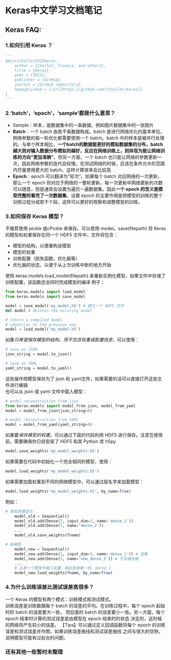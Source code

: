 # Keras中文学习文档笔记
## Keras FAQ:
### 1.如何引用 Keras ？
```python
'''
@misc{chollet2015keras,
	author = {Chollet, Franois, and others},
	title = {Keras},
	year = {2015},
	publisher = {GitHub},
	journal = {GitHub repository},
	howpublished = {\url{https://github.com/fchollet/keras}}
}
'''
```
### 2.‘batch’，‘epoch’，‘sample’都是什么意思？
- Sample：样本，是数据集中的一条数据。例如图片数据集中的一张图片
- **Batch**：一个 batch 由若干条数据构成。batch 是进行网络优化的基本单位，网络参数的每一轮优化都需要使用一个 batch。batch 中的样本是被并行处理的。与单个样本相比，**一个batch的数据能更好的模拟数据集的分布，batch 越大则对输入数据分布模拟的越好，反应在网络训练上，则体现为能让网络训练的方向“更加准确”**。但另一方面，一个 batch 也只能让网络的参数更新一次，因此网络参数的迭代会较慢。在测试网络的时候，应该在条件允许的范围内尽量使用更大的 batch，这样计算效率会比较高
- **Epoch**：epoch 可以翻译为“轮次”。如果每个 batch 对应网络的一次更新，那么一个 epoch 则对应于网络的一整轮更新。每一次更新中网络更新的次数可以随意，但是通常会设置为遍历一遍数据集。因此**一个 epoch 的含义是模型完整的看完了一次数据集**。设置 epoch 的主要作用是把模型的训练的整个训练过程分成若干个段，这样可以更好的观察和调整模型的训练。  

### 3.如何保存 Keras 模型？
不推荐使用 pickle 或cPickle 来保存。可以使用 model。save(filepath) 将 Keras 的模型和权重保存在同一个 HDF5 文件中，文件将包含：
- 模型的结构，以便重构该模型
- 模型的权重
- 训练配置（损失函数，优化器等）
- 优化器的状态，以便于从上次训练中断的地方开始  

使用 keras.models.load_model(filepath) 来重新实例化模型，如果文件中存储了训练配置，该函数还会同时完成模型的编译
例子：
```python
from keras.models import load_model
from keras.models import save_model

model = save_model('my_model.h5') # 建立一个 HDF5 文件
del model # deletes the existing model

# return a compiled model
# identical to the previous one
model = load_model('my_model.h5')
```
如果*只希望保存模型的结构，而不包含权重或配置信息*，可以使用：
```python
# save as JSON
json_string = model.to_json()

# save as YAML
yaml_string = model.to_yaml()
```
这些操作把模型保存为了 json 和 yaml文件，如果需要的话可以直接打开这些文件进行编辑  
也可以从 json 或 yaml 文件中载入模型：
```python
# model reconstruction from json
from keras.models import model_from_json, model_from_yaml
model = model_from_json(json_string=0)

# model reconstruction from YAML
model = model_from_yaml(yaml_string=0)
```
如果要*保存模型的权重*，可以通过下面的代码利用 HDF5 进行保存。注意在使用前，需要确保你已经安装了 HDF5 和其 Python 库 h5py
```python
model.save_weights('my_model_weights.h5')
```
如果需要在代码中初始化一个完全相同的模型，使用：
```python
model.load_weights('my_model_weights.h5')
```
如果需要加载权重到不同的网络模型中，可以通过层名字来加载模型：
```python
model.load_weights('my_model_weights.h5', by_name=True)
```
例如：
```python
# 假如原模型为：
    model_old = Sequential()
    model_old.add(Dense(2, input_dim=3, name='dense_1'))
    model_old.add(Dense(3, name='dense_2'))
    ...
    model_old.save_weights(fname)

# 新模型
    model_new = Sequential()
    model_new.add(Dense(2, input_dim=3, name='dense_1')) # 加载
    model_new.add(Dense(3, name='new_dense_2')) # 不会被加载
    ...
    # 从第一个模型中载入权重，制会影响第一层，dense_1
    model_new.load_weights(fname, by_name=True)
```
### 4.为什么训练误差比测试误差高很多？
一个 Keras 的模型有两个模式：训练模式和测试模式。  
训练误差是训练数据每个 batch 的误差的平均。在训练过程中，每个 epoch 起始时的 batch 的误差要大一些，
而后面的 batch 的误差要小一些。另一方面，每个 epoch 结束时计算的测试误差是由模型在 epoch 结束时的状态
决定的，这时候的网络将产生较小的误差。
【Tips】可以通过定义回调函数将每个 epoch 的训练误差和测试误差并作图，如果训练误差曲线和测试误差曲线
之间与很大的空隙，说明模型可能有过拟合的问题。
### 还有其他一些暂时未整理